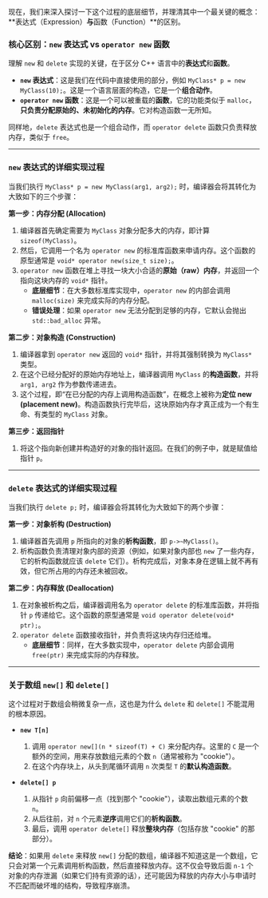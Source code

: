 现在，我们来深入探讨一下这个过程的底层细节，并理清其中一个最关键的概念：**表达式（Expression）**与**函数（Function）**的区别。

### 核心区别：`new` 表达式 vs `operator new` 函数

理解 `new` 和 `delete` 实现的关键，在于区分 C++ 语言中的**表达式**和**函数**。

* **`new` 表达式**：这是我们在代码中直接使用的部分，例如 `MyClass* p = new MyClass(10);`。这是一个语言层面的构造，它是一个**组合动作**。
* **`operator new` 函数**：这是一个可以被重载的**函数**，它的功能类似于 `malloc`，**只负责分配原始的、未初始化的内存**。它对构造函数一无所知。

同样地，`delete` 表达式也是一个组合动作，而 `operator delete` 函数只负责释放内存，类似于 `free`。

---

### `new` 表达式的详细实现过程

当我们执行 `MyClass* p = new MyClass(arg1, arg2);` 时，编译器会将其转化为大致如下的三个步骤：

**第一步：内存分配 (Allocation)**

1.  编译器首先确定需要为 `MyClass` 对象分配多大的内存，即计算 `sizeof(MyClass)`。
2.  然后，它调用一个名为 `operator new` 的标准库函数来申请内存。这个函数的原型通常是 `void* operator new(size_t size);`。
3.  `operator new` 函数在堆上寻找一块大小合适的**原始（raw）内存**，并返回一个指向这块内存的 `void*` 指针。
    * **底层细节**：在大多数标准库实现中，`operator new` 的内部会调用 `malloc(size)` 来完成实际的内存分配。
    * **错误处理**：如果 `operator new` 无法分配到足够的内存，它默认会抛出 `std::bad_alloc` 异常。

**第二步：对象构造 (Construction)**

1.  编译器拿到 `operator new` 返回的 `void*` 指针，并将其强制转换为 `MyClass*` 类型。
2.  在这个已经分配好的原始内存地址上，编译器调用 `MyClass` 的**构造函数**，并将 `arg1, arg2` 作为参数传递进去。
3.  这个过程，即“在已分配的内存上调用构造函数”，在概念上被称为**定位 new (placement new)**。构造函数执行完毕后，这块原始内存才真正成为一个有生命、有类型的 `MyClass` 对象。

**第三步：返回指针**

1.  将这个指向新创建并构造好的对象的指针返回。在我们的例子中，就是赋值给指针 `p`。

---

### `delete` 表达式的详细实现过程

当我们执行 `delete p;` 时，编译器会将其转化为大致如下的两个步骤：

**第一步：对象析构 (Destruction)**

1.  编译器首先调用 `p` 所指向的对象的**析构函数**，即 `p->~MyClass()`。
2.  析构函数负责清理对象内部的资源（例如，如果对象内部也 `new` 了一些内存，它的析构函数就应该 `delete` 它们）。析构完成后，对象本身在逻辑上就不再有效，但它所占用的内存还未被回收。

**第二步：内存释放 (Deallocation)**

1.  在对象被析构之后，编译器调用名为 `operator delete` 的标准库函数，并将指针 `p` 传递给它。这个函数的原型通常是 `void operator delete(void* ptr);`。
2.  `operator delete` 函数接收指针，并负责将这块内存归还给堆。
    * **底层细节**：同样，在大多数实现中，`operator delete` 内部会调用 `free(ptr)` 来完成实际的内存释放。

---

### 关于数组 `new[]` 和 `delete[]`

这个过程对于数组会稍微复杂一点，这也是为什么 `delete` 和 `delete[]` 不能混用的根本原因。

* **`new T[n]`**
    1.  调用 `operator new[](n * sizeof(T) + C)` 来分配内存。这里的 `C` 是一个额外的空间，用来存放数组元素的个数 `n`（通常被称为 "cookie"）。
    2.  在这个内存块上，从头到尾循环调用 `n` 次类型 `T` 的**默认构造函数**。

* **`delete[] p`**
    1.  从指针 `p` 向前偏移一点（找到那个 "cookie"），读取出数组元素的个数 `n`。
    2.  从后往前，对 `n` 个元素**逆序**调用它们的**析构函数**。
    3.  最后，调用 `operator delete[]` 释放**整块内存**（包括存放 "cookie" 的那部分）。

**结论**：如果用 `delete` 来释放 `new[]` 分配的数组，编译器不知道这是一个数组，它只会对第一个元素调用析构函数，然后直接释放内存。这不仅会导致后面 `n-1` 个对象的内存泄漏（如果它们持有资源的话），还可能因为释放的内存大小与申请时不匹配而破坏堆的结构，导致程序崩溃。

